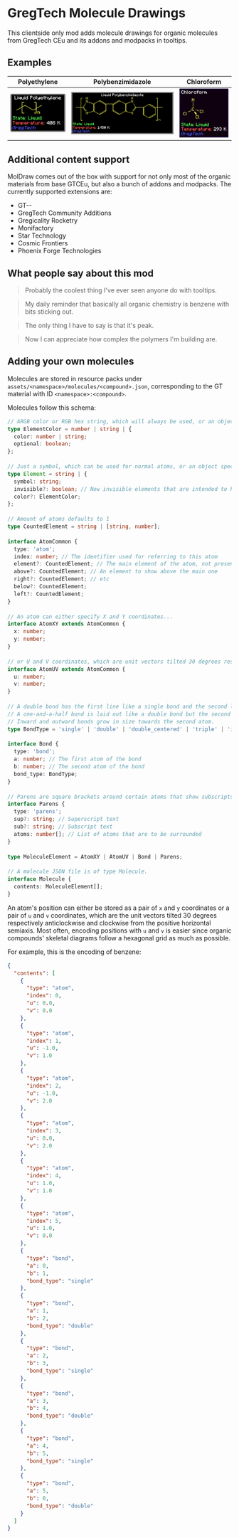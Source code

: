 # GregTech Molecule Drawings

This clientside only mod adds molecule drawings for organic molecules from GregTech CEu and its addons and modpacks in tooltips.

## Examples

|Polyethylene|Polybenzimidazole|Chloroform|
|---|---|---|
|![polyethylene tooltip screenshot](https://raw.githubusercontent.com/RubenVerg/gregtech-molecule-drawings/refs/heads/main/images/polyethylene.png)|![polybenzimidazole tooltip screenshot](https://raw.githubusercontent.com/RubenVerg/gregtech-molecule-drawings/refs/heads/main/images/polybenzimidazole.png)|![chloroform tooltip screenshot](https://raw.githubusercontent.com/RubenVerg/gregtech-molecule-drawings/refs/heads/main/images/chloroform.png)|

## Additional content support

MolDraw comes out of the box with support for not only most of the organic materials from base GTCEu, but also a bunch of addons and modpacks. The currently supported extensions are:

* GT--
* GregTech Community Additions
* Gregicality Rocketry
* Monifactory
* Star Technology
* Cosmic Frontiers
* Phoenix Forge Technologies

## What people say about this mod

> Probably the coolest thing I've ever seen anyone do with tooltips.

> My daily reminder that basically all organic chemistry is benzene with bits sticking out.

> The only thing I have to say is that it's peak.

> Now I can appreciate how complex the polymers I'm building are.

## Adding your own molecules

Molecules are stored in resource packs under `assets/<namespace>/molecules/<compound>.json`, corresponding to the GT material with ID `<namespace>:<compound>`.

Molecules follow this schema:

```typescript
// ARGB color or RGB hex string, which will always be used, or an object with the same and a specification of whether it's disableable by config
type ElementColor = number | string | {
  color: number | string;
  optional: boolean;
};

// Just a symbol, which can be used for normal atoms, or an object specifying a symbol, whether it's invisible, and the color
type Element = string | {
  symbol: string;
  invisible?: boolean; // New invisible elements that are intended to have different colors will still need a different symbol than the empty string; it will not be shown either way
  color?: ElementColor;
}; 

// Amount of atoms defaults to 1
type CountedElement = string | [string, number];

interface AtomCommon {
  type: 'atom';
  index: number; // The identifier used for referring to this atom
  element?: CountedElement; // The main element of the atom, not present if the atom should be an invisible carbon
  above?: CountedElement; // An element to show above the main one
  right?: CountedElement; // etc
  below?: CountedElement;
  left?: CountedElement;
}

// An atom can either specify X and Y coordinates...
interface AtomXY extends AtomCommon {
  x: number;
  y: number;
}

// or U and V coordinates, which are unit vectors tilted 30 degrees respectively anticlockwise and clockwise from the positive X semiaxis.
interface AtomUV extends AtomCommon {
  u: number;
  v: number;
}

// A double bond has the first line like a single bond and the second line shifted rightwards from the starting atom; use double centered bonds if you want them to be both offset.
// A one-and-a-half bond is laid out like a double bond but the second line is dotted.
// Inward and outward bonds grow in size towards the second atom.
type BondType = 'single' | 'double' | 'double_centered' | 'triple' | 'inward' | 'outward' | 'thick' | 'one_and_half';

interface Bond {
  type: 'bond';
  a: number; // The first atom of the bond
  b: number; // The second atom of the bond
  bond_type: BondType;
}

// Parens are square brackets around certain atoms that show subscripts and/or superscripts.
interface Parens {
  type: 'parens';
  sup?: string; // Superscript text
  sub?: string; // Subscript text
  atoms: number[]; // List of atoms that are to be surrounded
}

type MoleculeElement = AtomXY | AtomUV | Bond | Parens;

// A molecule JSON file is of type Molecule.
interface Molecule {
  contents: MoleculeElement[];
}
```

An atom's position can either be stored as a pair of `x` and `y` coordinates or a pair of `u` and `v` coordinates, which are the unit vectors tilted 30 degrees respectively anticlockwise and clockwise from the positive horizontal semiaxis. Most often, encoding positions with `u` and `v` is easier since organic compounds' skeletal diagrams follow a hexagonal grid as much as possible.

For example, this is the encoding of benzene:

```json
{
  "contents": [
    {
      "type": "atom",
      "index": 0,
      "u": 0.0,
      "v": 0.0
    },
    {
      "type": "atom",
      "index": 1,
      "u": -1.0,
      "v": 1.0
    },
    {
      "type": "atom",
      "index": 2,
      "u": -1.0,
      "v": 2.0
    },
    {
      "type": "atom",
      "index": 3,
      "u": 0.0,
      "v": 2.0
    },
    {
      "type": "atom",
      "index": 4,
      "u": 1.0,
      "v": 1.0
    },
    {
      "type": "atom",
      "index": 5,
      "u": 1.0,
      "v": 0.0
    },
    {
      "type": "bond",
      "a": 0,
      "b": 1,
      "bond_type": "single"
    },
    {
      "type": "bond",
      "a": 1,
      "b": 2,
      "bond_type": "double"
    },
    {
      "type": "bond",
      "a": 2,
      "b": 3,
      "bond_type": "single"
    },
    {
      "type": "bond",
      "a": 3,
      "b": 4,
      "bond_type": "double"
    },
    {
      "type": "bond",
      "a": 4,
      "b": 5,
      "bond_type": "single"
    },
    {
      "type": "bond",
      "a": 5,
      "b": 0,
      "bond_type": "double"
    }
  ]
}
```
